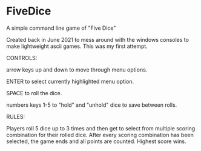 # FiveDice
A simple command line game of "Five Dice"

Created back in June 2021 to mess around with the windows consoles to make lightweight ascii games. This was my first attempt.

CONTROLS:

arrow keys up and down to move through menu options.

ENTER to select currently highlighted menu option.

SPACE to roll the dice.

numbers keys 1-5 to "hold" and "unhold" dice to save between rolls.

RULES:

Players roll 5 dice up to 3 times and then get to select from multiple scoring combination for their rolled dice. After every scoring combination has been selected, the game ends and all points are counted. Highest score wins.
